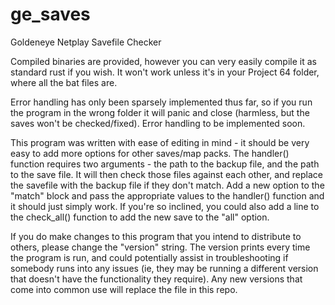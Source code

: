 # ge_saves
Goldeneye Netplay Savefile Checker 

Compiled binaries are provided, however you can very easily compile it as standard rust if you wish.  It won't work unless it's in your Project 64 folder, where all the bat files are.  

Error handling has only been sparsely implemented thus far, so if you run the program in the wrong folder it will panic and close (harmless, but the saves won't be checked/fixed).  Error handling to be implemented soon.

This program was written with ease of editing in mind - it should be very easy to add more options for other saves/map packs.  The handler() function requires two arguments - the path to the backup file, and the path to the save file.  It will then check those files against each other, and replace the savefile with the backup file if they don't match.  Add a new option to the "match" block and pass the appropriate values to the handler() function and it should just simply work.  If you're so inclined, you could also add a line to the check_all() function to add the new save to the "all" option.

If you do make changes to this program that you intend to distribute to others, please change the "version" string.  The version prints every time the program is run, and could potentially assist in troubleshooting if somebody runs into any issues (ie, they may be running a different version that doesn't have the functionality they require).  Any new versions that come into common use will replace the file in this repo.

